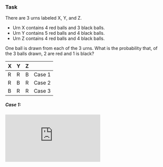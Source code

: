 ### Task 
There are 3 urns labeled X, Y, and Z. 

* Urn X contains 4 red balls and 3 black balls.
* Urn Y contains 5 red balls and 4 black balls.
* Urn Z contains 4 red balls and 4 black balls. 

One ball is drawn from each of the 3 urns. What is the probability that, of the 3 balls drawn, 2 are red and 1 is black?

| X | Y | Z |        |
|---|---|---|--------|
| R | R | B | Case 1 |
| R | B | R | Case 2 |
| B | R | R | Case 3 |

##### Case 1:
![first equation](https://latex.codecogs.com/gif.latex?%5Cfrac%7B4%7D%7B7%7D%20%5Ccdot%20%5Cfrac%7B5%7D%7B9%7D%20%5Ccdot%20%5Cfrac%7B1%7D%7B2%7D%20%3D%20%5Cfrac%7B%7B10%7D%7D%7B%7B63%7D%7D)
